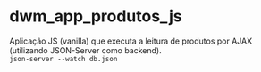 # dwm_app_produtos_js
Aplicação JS (vanilla) que executa a leitura de produtos por AJAX (utilizando JSON-Server como backend). <br/>
```json-server --watch db.json```

